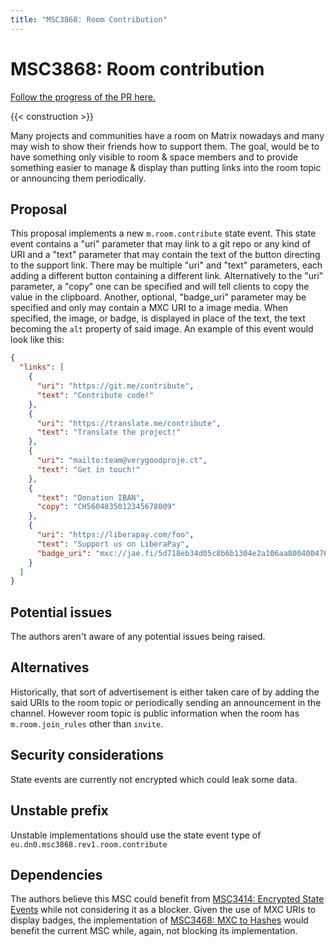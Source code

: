 ```yaml
---
title: "MSC3868: Room Contribution"
---
```


# MSC3868: Room contribution

[Follow the progress of the PR here.](https://github.com/matrix-org/matrix-spec-proposals/pull/3868)

{{< construction >}}

Many projects and communities have a room on Matrix nowadays and many may wish to show their friends how to support
them.
The goal, would be to have something only visible to room & space members and to provide something easier to manage &
display than putting links into the room topic or announcing them periodically.

## Proposal

This proposal implements a new `m.room.contribute` state event. This state event contains a "uri" parameter that may
link to a git repo or any kind of URI and a "text" parameter that may contain the text of the button directing to the
support link. There may be multiple "uri" and "text" parameters, each adding a different button containing a different
link. Alternatively to the "uri" parameter, a "copy" one can be specified and will tell clients to copy the value in
the clipboard. Another, optional, "badge_uri" parameter may be specified and only may contain a MXC URI to a image
media. When specified, the image, or badge, is displayed in place of the text, the text becoming the `alt` property
of said image.
An example of this event would look like this:

```json
{
  "links": [
    {
      "uri": "https://git.me/contribute",
      "text": "Contribute code!"
    },
    {
      "uri": "https://translate.me/contribute",
      "text": "Translate the project!"
    },
    {
      "uri": "mailto:team@verygoodproje.ct",
      "text": "Get in touch!"
    },
    {
      "text": "Donation IBAN",
      "copy": "CH5604835012345678009"
    },
    {
      "uri": "https://liberapay.com/foo",
      "text": "Support us on LiberaPay",
      "badge_uri": "mxc://jae.fi/5d718eb34d05c8b6b1304e2a106aa800400476a6"
    }
  ]
}
```

## Potential issues

The authors aren't aware of any potential issues being raised.

## Alternatives

Historically, that sort of advertisement is either taken care of by adding the said URIs to the room topic or
periodically sending an announcement in the channel. However room topic is public information when the room
has `m.room.join_rules` other than `invite`.

## Security considerations

State events are currently not encrypted which could leak some data.

## Unstable prefix

Unstable implementations should use the state event type of `eu.dn0.msc3868.rev1.room.contribute`

## Dependencies

The authors believe this MSC could benefit from
[MSC3414: Encrypted State Events](https://github.com/matrix-org/matrix-spec-proposals/pull/3414)
while not considering it as a blocker.
Given the use of MXC URIs to display badges, the implementation of
[MSC3468: MXC to Hashes](https://github.com/matrix-org/matrix-spec-proposals/pull/3468)
would benefit the current MSC while, again, not blocking its implementation.
